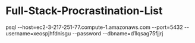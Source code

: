 # Full-Stack-Procrastination-List
psql --host=ec2-3-217-251-77.compute-1.amazonaws.com --port=5432 --username=xeospjhfdnisgu --password --dbname=d1lqsag75fjjrj